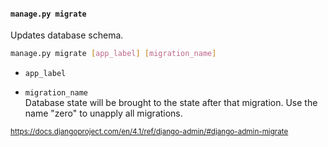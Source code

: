 #### `manage.py migrate`

Updates database schema.

```sh
manage.py migrate [app_label] [migration_name]
```

- `app_label`

- `migration_name`<br>
  Database state will be brought to the state after that migration. Use the name "zero" to unapply all migrations.

<small>

https://docs.djangoproject.com/en/4.1/ref/django-admin/#django-admin-migrate

</small>


<aside class="notes">
</aside>
